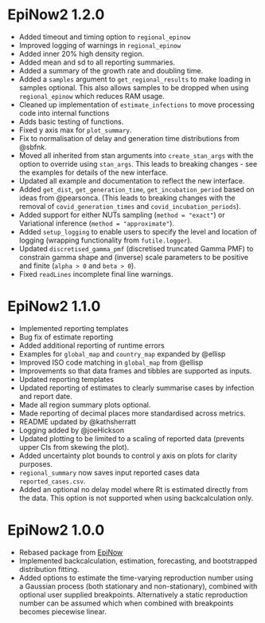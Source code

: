 # EpiNow2 1.2.0

* Added timeout and timing option to `regional_epinow`
* Improved logging of warnings in `regional_epinow`
* Added inner 20% high density region.
* Added mean and sd to all reporting summaries.
* Added a summary of the growth rate and doubling time.
* Added a `samples` argument to `get_regional_results` to make loading in samples optional. This also allows samples to be dropped when
  using `regional_epinow` which reduces RAM usage.
* Cleaned up implementation of `estimate_infections` to move processing code into internal functions
* Adds basic testing of functions.
* Fixed y axis max for `plot_summary`.
* Fix to normalisation of delay and generation time distributions from @sbfnk.
* Moved all inherited from stan arguments into `create_stan_args` with the option to override using `stan_args`. This leads to breaking changes - see the examples for details of the new interface.
* Updated all example and documentation to reflect the new interface.
* Added `get_dist`, `get_generation_time`, `get_incubation_period` based on ideas from @pearsonca. (This leads to breaking changes with the removal of `covid_generation_times` and `covid_incubation_periods`).
* Added support for either NUTs sampling (`method = "exact"`) or Variational inference (`method = "approximate"`).
* Added `setup_logging` to enable users to specify the level and location of logging (wrapping functionality from `futile.logger`). 
* Updated `discretised_gamma_pmf` (discretised truncated Gamma PMF) to constrain gamma shape and (inverse) scale parameters to be positive and finite (`alpha > 0` and `beta > 0`).
* Fixed `readLines` incomplete final line warnings.

# EpiNow2 1.1.0

* Implemented reporting templates
* Bug fix of estimate reporting
* Added additional reporting of runtime errors
* Examples for `global_map` and `country_map` expanded by @ellisp
* Improved ISO code matching in `global_map` from @ellisp
* Improvements so that data frames and tibbles are supported as inputs.
* Updated reporting templates
* Updated reporting of estimates to clearly summarise cases by infection and report date. 
* Made all region summary plots optional.
* Made reporting of decimal places more standardised across metrics. 
* README updated by @kathsherratt
* Logging added by @joeHickson
* Updated plotting to be limited to a scaling of reported data (prevents upper CIs from skewing the plot).
* Added uncertainty plot bounds to control y axis on plots for clarity purposes.
* `regional_summary` now saves input reported cases data `reported_cases.csv`.
* Added an optional no delay model where Rt is estimated directly from the data. This option is not supported when using backcalculation only.

# EpiNow2 1.0.0

* Rebased package from [EpiNow](https://epiforecasts.io/EpiNow/)
* Implemented backcalculation, estimation, forecasting, and bootstrapped distribution fitting.
* Added options to estimate the time-varying reproduction number using a Gaussian process (both stationary and non-stationary), combined with optional user supplied breakpoints. Alternatively a static reproduction number can be assumed which when combined with breakpoints becomes piecewise linear.
